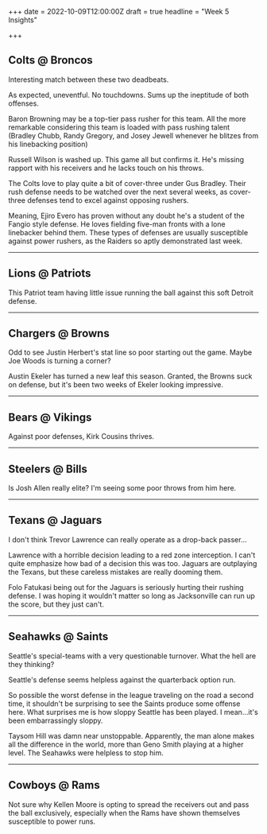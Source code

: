 +++
date = 2022-10-09T12:00:00Z
draft = true
headline = "Week 5 Insights"

+++
## Colts @ Broncos

Interesting match between these two deadbeats.

As expected, uneventful. No touchdowns. Sums up the ineptitude of both offenses.

Baron Browning may be a top-tier pass rusher for this team. All the more remarkable considering this team is loaded with pass rushing talent (Bradley Chubb, Randy Gregory, and Josey Jewell whenever he blitzes from his linebacking position)

Russell Wilson is washed up. This game all but confirms it. He's missing rapport with his receivers and he lacks touch on his throws.

The Colts love to play quite a bit of cover-three under Gus Bradley. Their rush defense needs to be watched over the next several weeks, as cover-three defenses tend to excel against opposing rushers.

Meaning, Ejiro Evero has proven without any doubt he's a student of the Fangio style defense. He loves fielding five-man fronts with a lone linebacker behind them. These types of defenses are usually susceptible against power rushers, as the Raiders so aptly demonstrated last week.

***

## Lions @ Patriots

This Patriot team having little issue running the ball against this soft Detroit defense.

***

## Chargers @ Browns

Odd to see Justin Herbert's stat line so poor starting out the game. Maybe Joe Woods is turning a corner?

Austin Ekeler has turned a new leaf this season. Granted, the Browns suck on defense, but it's been two weeks of Ekeler looking impressive.

***

## Bears @ Vikings

Against poor defenses, Kirk Cousins thrives.

***

## Steelers @ Bills

Is Josh Allen really elite? I'm seeing some poor throws from him here.

***

## Texans @ Jaguars

I don't think Trevor Lawrence can really operate as a drop-back passer...

Lawrence with a horrible decision leading to a red zone interception. I can't quite emphasize how bad of a decision this was too. Jaguars are outplaying the Texans, but these careless mistakes are really dooming them.

Folo Fatukasi being out for the Jaguars is seriously hurting their rushing defense. I was hoping it wouldn't matter so long as Jacksonville can run up the score, but they just can't.

***

## Seahawks @ Saints

Seattle's special-teams with a very questionable turnover. What the hell are they thinking?

Seattle's defense seems helpless against the quarterback option run.

So possible the worst defense in the league traveling on the road a second time, it shouldn't be surprising to see the Saints produce some offense here. What surprises me is how sloppy Seattle has been played. I mean...it's been embarrassingly sloppy.

Taysom Hill was damn near unstoppable. Apparently, the man alone makes all the difference in the world, more than Geno Smith playing at a higher level. The Seahawks were helpless to stop him.

***

## Cowboys @ Rams

Not sure why Kellen Moore is opting to spread the receivers out and pass the ball exclusively, especially when the Rams have shown themselves susceptible to power runs.